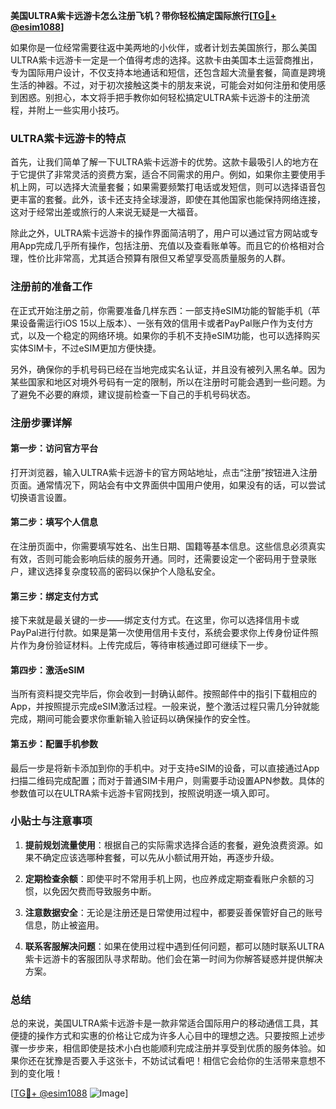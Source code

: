**美国ULTRA紫卡远游卡怎么注册飞机？带你轻松搞定国际旅行[[TG💪+ @esim1088](https://t.me/s/esim1088)]**

如果你是一位经常需要往返中美两地的小伙伴，或者计划去美国旅行，那么美国ULTRA紫卡远游卡一定是一个值得考虑的选择。这款卡由美国本土运营商推出，专为国际用户设计，不仅支持本地通话和短信，还包含超大流量套餐，简直是跨境生活的神器。不过，对于初次接触这类卡的朋友来说，可能会对如何注册和使用感到困惑。别担心，本文将手把手教你如何轻松搞定ULTRA紫卡远游卡的注册流程，并附上一些实用小技巧。

### ULTRA紫卡远游卡的特点

首先，让我们简单了解一下ULTRA紫卡远游卡的优势。这款卡最吸引人的地方在于它提供了非常灵活的资费方案，适合不同需求的用户。例如，如果你主要使用手机上网，可以选择大流量套餐；如果需要频繁打电话或发短信，则可以选择语音包更丰富的套餐。此外，该卡还支持全球漫游，即使在其他国家也能保持网络连接，这对于经常出差或旅行的人来说无疑是一大福音。

除此之外，ULTRA紫卡远游卡的操作界面简洁明了，用户可以通过官方网站或专用App完成几乎所有操作，包括注册、充值以及查看账单等。而且它的价格相对合理，性价比非常高，尤其适合预算有限但又希望享受高质量服务的人群。

### 注册前的准备工作

在正式开始注册之前，你需要准备几样东西：一部支持eSIM功能的智能手机（苹果设备需运行iOS 15以上版本）、一张有效的信用卡或者PayPal账户作为支付方式，以及一个稳定的网络环境。如果你的手机不支持eSIM功能，也可以选择购买实体SIM卡，不过eSIM更加方便快捷。

另外，确保你的手机号码已经在当地完成实名认证，并且没有被列入黑名单。因为某些国家和地区对境外号码有一定的限制，所以在注册时可能会遇到一些问题。为了避免不必要的麻烦，建议提前检查一下自己的手机号码状态。

### 注册步骤详解

#### 第一步：访问官方平台
打开浏览器，输入ULTRA紫卡远游卡的官方网站地址，点击“注册”按钮进入注册页面。通常情况下，网站会有中文界面供中国用户使用，如果没有的话，可以尝试切换语言设置。

#### 第二步：填写个人信息
在注册页面中，你需要填写姓名、出生日期、国籍等基本信息。这些信息必须真实有效，否则可能会影响后续的服务开通。同时，还需要设定一个密码用于登录账户，建议选择复杂度较高的密码以保护个人隐私安全。

#### 第三步：绑定支付方式
接下来就是最关键的一步——绑定支付方式。在这里，你可以选择信用卡或PayPal进行付款。如果是第一次使用信用卡支付，系统会要求你上传身份证件照片作为身份验证材料。上传完成后，等待审核通过即可继续下一步。

#### 第四步：激活eSIM
当所有资料提交完毕后，你会收到一封确认邮件。按照邮件中的指引下载相应的App，并按照提示完成eSIM激活过程。一般来说，整个激活过程只需几分钟就能完成，期间可能会要求你重新输入验证码以确保操作的安全性。

#### 第五步：配置手机参数
最后一步是将新卡添加到你的手机中。对于支持eSIM的设备，可以直接通过App扫描二维码完成配置；而对于普通SIM卡用户，则需要手动设置APN参数。具体的参数值可以在ULTRA紫卡远游卡官网找到，按照说明逐一填入即可。

### 小贴士与注意事项

1. **提前规划流量使用**：根据自己的实际需求选择合适的套餐，避免浪费资源。如果不确定应该选哪种套餐，可以先从小额试用开始，再逐步升级。
   
2. **定期检查余额**：即使平时不常用手机上网，也应养成定期查看账户余额的习惯，以免因欠费而导致服务中断。

3. **注意数据安全**：无论是注册还是日常使用过程中，都要妥善保管好自己的账号信息，防止被盗用。

4. **联系客服解决问题**：如果在使用过程中遇到任何问题，都可以随时联系ULTRA紫卡远游卡的客服团队寻求帮助。他们会在第一时间为你解答疑惑并提供解决方案。

### 总结

总的来说，美国ULTRA紫卡远游卡是一款非常适合国际用户的移动通信工具，其便捷的操作方式和实惠的价格让它成为许多人心目中的理想之选。只要按照上述步骤一步步来，相信即使是技术小白也能顺利完成注册并享受到优质的服务体验。如果你还在犹豫是否要入手这张卡，不妨试试看吧！相信它会给你的生活带来意想不到的变化哦！

[[TG💪+ @esim1088](https://t.me/s/esim1088) ![Image](https://i.postimg.cc/4NQfJmqS/Snipaste-2025-05-13-00-14-12.png)]